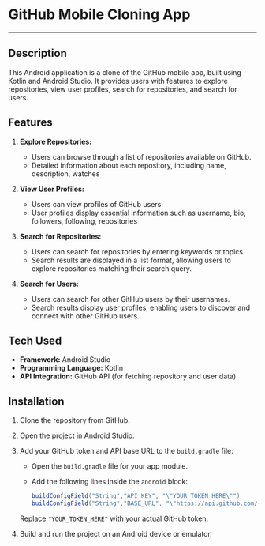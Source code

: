 # GitHub Mobile Cloning App

---

## Description
This Android application is a clone of the GitHub mobile app, built using Kotlin and Android Studio. It provides users with features to explore repositories, view user profiles, search for repositories, and search for users.

## Features

1. **Explore Repositories:**
   - Users can browse through a list of repositories available on GitHub.
   - Detailed information about each repository, including name, description, watches

2. **View User Profiles:**
   - Users can view profiles of GitHub users.
   - User profiles display essential information such as username, bio, followers, following, repositories

3. **Search for Repositories:**
   - Users can search for repositories by entering keywords or topics.
   - Search results are displayed in a list format, allowing users to explore repositories matching their search query.

4. **Search for Users:**
   - Users can search for other GitHub users by their usernames.
   - Search results display user profiles, enabling users to discover and connect with other GitHub users.

## Tech Used
- **Framework:** Android Studio
- **Programming Language:** Kotlin
- **API Integration:** GitHub API (for fetching repository and user data)

## Installation
1. Clone the repository from GitHub.
2. Open the project in Android Studio.
3. Add your GitHub token and API base URL to the `build.gradle` file:
   - Open the `build.gradle` file for your app module.
   - Add the following lines inside the `android` block:

     ```groovy
     buildConfigField("String","API_KEY", "\"YOUR_TOKEN_HERE\"")
     buildConfigField("String","BASE_URL", "\"https://api.github.com/\"")
     ```

   Replace `"YOUR_TOKEN_HERE"` with your actual GitHub token.
4. Build and run the project on an Android device or emulator.


